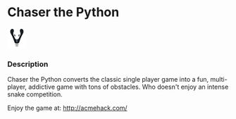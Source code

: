 
# Chaser the Python 

![Image of Snake](../public/snake.png)

### Description 
Chaser the Python converts the classic single player game into a fun, multi-player, addictive game with tons of obstacles. Who doesn't enjoy an intense snake competition. 

Enjoy the game at: http://acmehack.com/
